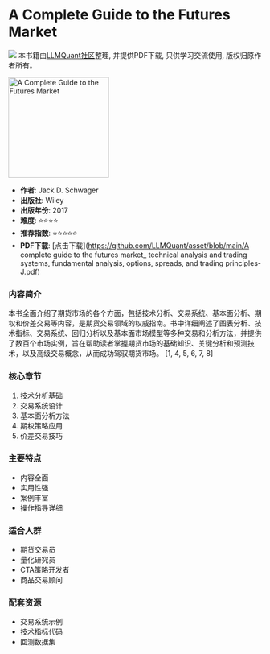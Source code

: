 # A Complete Guide to the Futures Market

![](https://fastly.jsdelivr.net/gh/bucketio/img3@main/2024/09/04/1725464231869-e0b2f727-2a0f-4270-bf6c-31ddc350426a.gif)
本书籍由[LLMQuant社区](https://llmquant.com/)整理, 并提供PDF下载, 只供学习交流使用, 版权归原作者所有。

<img src="cover.jpg" alt="A Complete Guide to the Futures Market" width="200"/>

- **作者**: Jack D. Schwager
- **出版社**: Wiley
- **出版年份**: 2017
- **难度**: ⭐⭐⭐⭐
- **推荐指数**: ⭐⭐⭐⭐⭐
- **PDF下载**: [点击下载](https://github.com/LLMQuant/asset/blob/main/A complete guide to the futures market_ technical analysis and trading systems, fundamental analysis, options, spreads, and trading principles-J.pdf)

### 内容简介

本书全面介绍了期货市场的各个方面，包括技术分析、交易系统、基本面分析、期权和价差交易等内容，是期货交易领域的权威指南。书中详细阐述了图表分析、技术指标、交易系统、回归分析以及基本面市场模型等多种交易和分析方法，并提供了数百个市场实例，旨在帮助读者掌握期货市场的基础知识、关键分析和预测技术，以及高级交易概念，从而成功驾驭期货市场。 [1, 4, 5, 6, 7, 8]

### 核心章节

1. 技术分析基础
2. 交易系统设计
3. 基本面分析方法
4. 期权策略应用
5. 价差交易技巧

### 主要特点

- 内容全面
- 实用性强
- 案例丰富
- 操作指导详细

### 适合人群

- 期货交易员
- 量化研究员
- CTA策略开发者
- 商品交易顾问

### 配套资源

- 交易系统示例
- 技术指标代码
- 回测数据集
